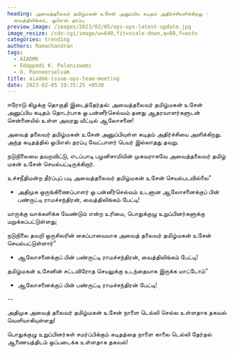 ```yaml
---
heading: அவைத்தலைவர் தமிழ்மகன் உசேன் அனுப்பிய கடிதம் அதிர்ச்சியளிக்கிறது -
  வைத்திலிங்கம், ஓபிஎஸ் தரப்பு
preview_image: /images/2023/02/05/eps-ops-latest-update.jpg
image_resize: /cdn-cgi/image/w=640,fit=scale-down,q=80,f=auto
categories: trending
authors: Ramachandran
tags:
  - AIADMK
  - Edappadi K. Palaniswami
  - O. Panneerselvam
title: aiadmk-issue-ops-team-meeting
date: 2023-02-05 19:35:25 +0530
---
```

ஈரோடு கிழக்கு தொகுதி இடைத்தேர்தல்: அவைத்தலைவர் தமிழ்மகன் உசேன் அனுப்பிய கடிதம் தொடர்பாக ஓ.பன்னீர்செல்வம் தனது ஆதரவாளர்களுடன் சென்னையில் உள்ள அவரது வீட்டில் ஆலோசனை!

அவைத் தலைவர் தமிழ்மகன் உசேன் அனுப்பியுள்ள கடிதம் அதிர்ச்சியை அளிக்கிறது. அந்த கடிதத்தில் ஓபிஎஸ் தரப்பு வேட்பாளர் பெயர் இல்லாதது தவறு.

நடுநிலையை தவறவிட்டு, எடப்பாடி பழனிசாமியின் முகவராகவே அவைத்தலைவர் தமிழ் மகன் உசேன் செயல்பட்டிருக்கிறார்.

உச்சநீதிமன்ற தீர்ப்புப் படி அவைத்தலைவர் தமிழ்மகன் உசேன் செயல்படவில்லை”

* அதிமுக ஒருங்கிணைப்பாளர் ஓ.பன்னீர்செல்வம் உடனான ஆலோசனைக்குப் பின் பண்ருட்டி ராமச்சந்திரன், வைத்திலிங்கம் பேட்டி!

யாருக்கு வாக்களிக்க வேண்டும் என்ற உரிமை, பொதுக்குழு உறுப்பினர்களுக்கு மறுக்கப்பட்டுள்ளது;

நடுநிலை தவறி ஒருசிலரின் கைப்பாவையாக அவைத் தலைவர் தமிழ்மகன் உசேன் செயல்பட்டுள்ளார்"

* ஆலோசனைக்குப் பின் பண்ருட்டி ராமச்சந்திரன், வைத்திலிங்கம் பேட்டி!

தமிழ்மகன் உசேனின் சட்டவிரோத செயலுக்கு உடந்தையாக இருக்க மாட்டோம்”

* ஆலோசனைக்குப் பின் பண்ருட்டி ராமச்சந்திரன் பேட்டி!

\--

அதிமுக அவைத் தலைவர் தமிழ்மகன் உசேன் நாளை டெல்லி செல்ல உள்ளதாக தகவல் வெளியாகியுள்ளது!

பொதுக்குழு உறுப்பினர்கள் சமர்ப்பிக்கும் கடிதத்தை நாளை காலை டெல்லி தேர்தல் ஆணையத்திடம் ஒப்படைக்க உள்ளதாக தகவல்!